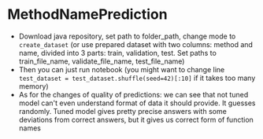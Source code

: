 # MethodNamePrediction
* Download java repository, set path to folder_path, change mode to `create_dataset` (or use prepared dataset with two columns: method and name, divided into 3 parts: train, validation, test. Set paths to train_file_name, validate_file_name, test_file_name)
* Then you can just run notebook (you might want to change line `test_dataset = test_dataset.shuffle(seed=42)[:10]` if it takes too many memory)
* As for the changes of quality of predictions: we can see that not tuned model can't even understand format of data it should provide. It guesses randomly. Tuned model gives pretty precise answers with some deviations from correct answers, but it gives us correct form of function names
